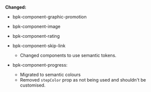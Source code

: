 **Changed:**

- bpk-component-graphic-promotion<br />
- bpk-component-image<br />
- bpk-component-rating<br />
- bpk-component-skip-link<br />
  - Changed components to use semantic tokens.

- bpk-component-progress:
  - Migrated to semantic colours
  - Removed `stepColor` prop as not being used and shouldn't be customised.
